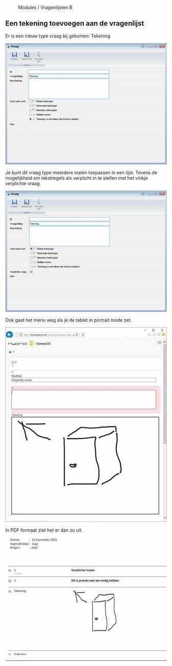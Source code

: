 <properties>
	<page>
		<title>Een tekening toevoegen</title>
	</page>
	<menu>
		<position>Modules / Vragenlijsten</position> 
		<title>Een tekening toevoegen</title>
	<sort>B</sort>
	</menu>
</properties>

## Een tekening toevoegen aan de vragenlijst ##

Er is een nieuw type vraag bij gekomen: Tekening

![](images/1.jpg) 

Je kunt dit vraag type meerdere malen toepassen in een lijst.
Tevens de mogelijkheid om tekstregels als verplicht in te stellen met het vinkje verplichte vraag.

![](images/2.jpg)

Ook gaat het menu weg als je de tablet in portrait mode zet.

![](images/3.jpg)
 
In PDF formaat ziet het er dan zo uit.

![](images/4.jpg)

----------
